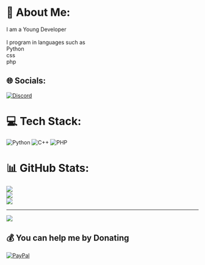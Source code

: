 # 💫 About Me:
I am a Young Developer<br><br>I program in languages ​​such as<br>Python<br>css<br>php


## 🌐 Socials:
[![Discord](https://img.shields.io/badge/Discord-%237289DA.svg?logo=discord&logoColor=white)](https://discord.gg/Soon..) 

# 💻 Tech Stack:
![Python](https://img.shields.io/badge/python-3670A0?style=for-the-badge&logo=python&logoColor=ffdd54) ![C++](https://img.shields.io/badge/c++-%2300599C.svg?style=for-the-badge&logo=c%2B%2B&logoColor=white) ![PHP](https://img.shields.io/badge/php-%23777BB4.svg?style=for-the-badge&logo=php&logoColor=white)
# 📊 GitHub Stats:
![](https://github-readme-stats.vercel.app/api?username=YankoYan&theme=dark&hide_border=true&include_all_commits=false&count_private=false)<br/>
![](https://github-readme-streak-stats.herokuapp.com/?user=YankoYan&theme=dark&hide_border=true)<br/>
![](https://github-readme-stats.vercel.app/api/top-langs/?username=YankoYan&theme=dark&hide_border=true&include_all_commits=false&count_private=false&layout=compact)

---
[![](https://visitcount.itsvg.in/api?id=YankoYan&icon=0&color=0)](https://visitcount.itsvg.in)

  ## 💰 You can help me by Donating
  [![PayPal](https://img.shields.io/badge/PayPal-00457C?style=for-the-badge&logo=paypal&logoColor=white)](https://paypal.me/Soon) 

  
<!-- Proudly created with GPRM ( https://gprm.itsvg.in ) -->
